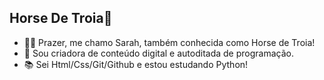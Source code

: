 ## Horse De Troia👋

- 🙋‍♀️ Prazer, me chamo Sarah, também conhecida como Horse de Troia!
- 📸 Sou criadora de conteúdo digital e autoditada de programação.
- 📚 Sei Html/Css/Git/Github e estou estudando Python!
